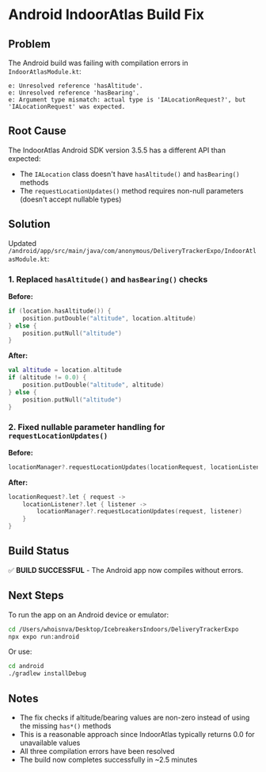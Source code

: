 # Android IndoorAtlas Build Fix

## Problem
The Android build was failing with compilation errors in `IndoorAtlasModule.kt`:

```
e: Unresolved reference 'hasAltitude'.
e: Unresolved reference 'hasBearing'.
e: Argument type mismatch: actual type is 'IALocationRequest?', but 'IALocationRequest' was expected.
```

## Root Cause
The IndoorAtlas Android SDK version 3.5.5 has a different API than expected:
- The `IALocation` class doesn't have `hasAltitude()` and `hasBearing()` methods
- The `requestLocationUpdates()` method requires non-null parameters (doesn't accept nullable types)

## Solution
Updated `/android/app/src/main/java/com/anonymous/DeliveryTrackerExpo/IndoorAtlasModule.kt`:

### 1. Replaced `hasAltitude()` and `hasBearing()` checks
**Before:**
```kotlin
if (location.hasAltitude()) {
    position.putDouble("altitude", location.altitude)
} else {
    position.putNull("altitude")
}
```

**After:**
```kotlin
val altitude = location.altitude
if (altitude != 0.0) {
    position.putDouble("altitude", altitude)
} else {
    position.putNull("altitude")
}
```

### 2. Fixed nullable parameter handling for `requestLocationUpdates()`
**Before:**
```kotlin
locationManager?.requestLocationUpdates(locationRequest, locationListener)
```

**After:**
```kotlin
locationRequest?.let { request ->
    locationListener?.let { listener ->
        locationManager?.requestLocationUpdates(request, listener)
    }
}
```

## Build Status
✅ **BUILD SUCCESSFUL** - The Android app now compiles without errors.

## Next Steps
To run the app on an Android device or emulator:

```bash
cd /Users/whoisnva/Desktop/IcebreakersIndoors/DeliveryTrackerExpo
npx expo run:android
```

Or use:
```bash
cd android
./gradlew installDebug
```

## Notes
- The fix checks if altitude/bearing values are non-zero instead of using the missing `has*()` methods
- This is a reasonable approach since IndoorAtlas typically returns 0.0 for unavailable values
- All three compilation errors have been resolved
- The build now completes successfully in ~2.5 minutes

